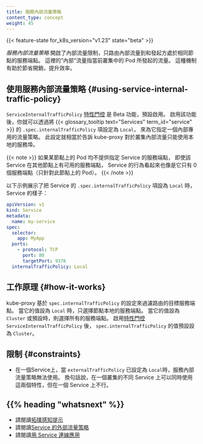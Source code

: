 ```yaml
---
title: 服務內部流量策略
content_type: concept
weight: 45
---
```

<!-- 
---
reviewers:
- maplain
title: Service Internal Traffic Policy
content_type: concept
weight: 45
---
-->

<!-- overview -->

{{< feature-state for_k8s_version="v1.23" state="beta" >}}

<!-- 
_Service Internal Traffic Policy_ enables internal traffic restrictions to only route
internal traffic to endpoints within the node the traffic originated from. The
"internal" traffic here refers to traffic originated from Pods in the current
cluster. This can help to reduce costs and improve performance.
-->
_服務內部流量策略_ 開啟了內部流量限制，只路由內部流量到和發起方處於相同節點的服務端點。
這裡的”內部“流量指當前叢集中的 Pod 所發起的流量。
這種機制有助於節省開銷，提升效率。

<!-- body -->

<!-- 
## Using Service Internal Traffic Policy
-->
## 使用服務內部流量策略 {#using-service-internal-traffic-policy}

<!-- 
The `ServiceInternalTrafficPolicy` [feature gate](/docs/reference/command-line-tools-reference/feature-gates/)
is a Beta feature and enabled by default.
When the feature is enabled, you can enable the internal-only traffic policy for a
{{< glossary_tooltip text="Services" term_id="service" >}}, by setting its
`.spec.internalTrafficPolicy` to `Local`.
This tells kube-proxy to only use node local endpoints for cluster internal traffic.
-->
`ServiceInternalTrafficPolicy` 
[特性門控](/zh-cn/docs/reference/command-line-tools-reference/feature-gates/) 是 Beta 功能，預設啟用。
啟用該功能後，你就可以透過將 {{< glossary_tooltip text="Services" term_id="service" >}} 的 
`.spec.internalTrafficPolicy` 項設定為 `Local`，
來為它指定一個內部專用的流量策略。
此設定就相當於告訴 kube-proxy 對於叢集內部流量只能使用本地的服務埠。

<!-- 
For pods on nodes with no endpoints for a given Service, the Service
behaves as if it has zero endpoints (for Pods on this node) even if the service
does have endpoints on other nodes.
-->
{{< note >}}
如果某節點上的 Pod 均不提供指定 Service 的服務端點，
即使該 Service 在其他節點上有可用的服務端點，
Service 的行為看起來也像是它只有 0 個服務端點（只針對此節點上的 Pod）。
{{< /note >}}

<!-- 
The following example shows what a Service looks like when you set
`.spec.internalTrafficPolicy` to `Local`:
-->
以下示例展示了把 Service 的 `.spec.internalTrafficPolicy` 項設為 `Local` 時，
Service 的樣子：


```yaml
apiVersion: v1
kind: Service
metadata:
  name: my-service
spec:
  selector:
    app: MyApp
  ports:
    - protocol: TCP
      port: 80
      targetPort: 9376
  internalTrafficPolicy: Local
```

<!-- 
## How it works
-->
## 工作原理 {#how-it-works}

<!-- 
The kube-proxy filters the endpoints it routes to based on the
`spec.internalTrafficPolicy` setting. When it's set to `Local`, only node local
endpoints are considered. When it's `Cluster` or missing, all endpoints are
considered.
When the [feature gate](/docs/reference/command-line-tools-reference/feature-gates/)
`ServiceInternalTrafficPolicy` is enabled, `spec.internalTrafficPolicy` defaults to "Cluster".
-->
kube-proxy 基於 `spec.internalTrafficPolicy` 的設定來過濾路由的目標服務端點。
當它的值設為 `Local` 時，只選擇節點本地的服務端點。
當它的值設為 `Cluster` 或預設時，則選擇所有的服務端點。
啟用[特性門控](/zh-cn/docs/reference/command-line-tools-reference/feature-gates/)
`ServiceInternalTrafficPolicy` 後，
`spec.internalTrafficPolicy` 的值預設設為 `Cluster`。

<!-- 
## Constraints
-->
## 限制 {#constraints}

<!-- 
* Service Internal Traffic Policy is not used when `externalTrafficPolicy` is set
  to `Local` on a Service. It is possible to use both features in the same cluster
  on different Services, just not on the same Service.
-->
* 在一個Service上，當 `externalTrafficPolicy` 已設定為 `Local`時，服務內部流量策略無法使用。
  換句話說，在一個叢集的不同 Service 上可以同時使用這兩個特性，但在一個 Service 上不行。

## {{% heading "whatsnext" %}}

<!-- 
* Read about [Topology Aware Hints](/docs/concepts/services-networking/topology-aware-hints)
* Read about [Service External Traffic Policy](/docs/tasks/access-application-cluster/create-external-load-balancer/#preserving-the-client-source-ip)
* Read [Connecting Applications with Services](/docs/concepts/services-networking/connect-applications-service/)
-->
* 請閱讀[拓撲感知提示](/zh-cn/docs/concepts/services-networking/topology-aware-hints)
* 請閱讀[Service 的外部流量策略](/zh-cn/docs/tasks/access-application-cluster/create-external-load-balancer/#preserving-the-client-source-ip)
* 請閱讀[用 Service 連線應用](/zh-cn/docs/concepts/services-networking/connect-applications-service/)
